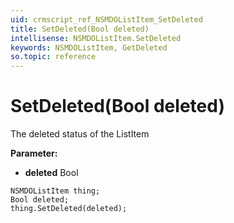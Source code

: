 ```yaml
---
uid: crmscript_ref_NSMDOListItem_SetDeleted
title: SetDeleted(Bool deleted)
intellisense: NSMDOListItem.SetDeleted
keywords: NSMDOListItem, GetDeleted
so.topic: reference
---
```


# SetDeleted(Bool deleted)

The deleted status of the ListItem

**Parameter:** 
* **deleted** Bool

```crmscript
NSMDOListItem thing;
Bool deleted;
thing.SetDeleted(deleted);
```

